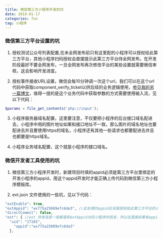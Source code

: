 ```yaml
---
title: 微信第三方小程序开发的坑
date: 2019-01-17
categories: fun
tag: 小程序
---
```


### 微信第三方平台设置的坑
1. 授权测试公众号列表配置,在未全网发布前只有这里配的小程序可以授权给此第三方平台，其他小程序扫码授权会直接提示此第三方平台待全网发布。在开发阶段最好不要全网发布，一旦全网发布再次修改平台的某些设置就需要微信审核，这会影响开发进度。

2. 授权事件接收URL设置，微信会每10分钟调一次这个url，我们可以在这个url代码中获取component_verify_ticket以供后续的业务逻辑使用，[参见我的另一篇博文](https://daijunooo.github.io/2018/08/26/openthird/)，值得一提的是这个业务代码中获取参数的方式需要使用输入流，见以下代码：

``` php
$params = file_get_contents('php://input');
```

3. 小程序服务器域名配置，这里要注意，不仅要把小程序的后台接口域名配进去，小程序中用的图片地址如果和接口地址不一致，那么图片的域名地址也要配进去并且要使用https的域名，小程序还有其他一些请求也都要配进去并且也都要是https域名。

4. 小程序业务域名配置，这个就是小程序的接口域名。


### 微信开发者工具使用的坑
1. 微信第三方小程序开发时，新建项目时填的appid必须是第三方平台里绑定的开发小程序的appid，用这个appid开发时才能正确上传代码到微信第三方小程序模板库。

2. ext.json 文件使用的一些坑，见以下代码：

``` php
"extEnable": true,
"extAppid": "wx775a25089efc6de3", //此处填的appid应该是授权给此第三方平台的小程序
"directCommit": false,
"ext": { //ext 所有信息一般都是和extAppid对应小程序的信息，所以这里面如果有appid一般会和extAppid相同
  "uid": "17165",
    "appid":"wx775a25089efc6de3"
  },
```
